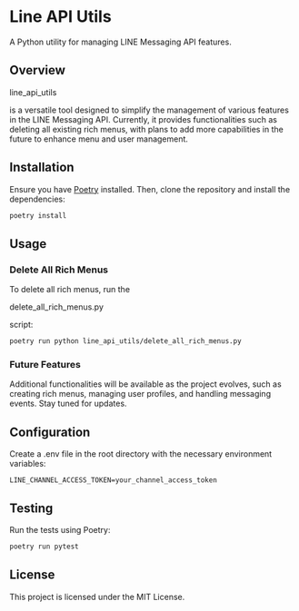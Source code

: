 # Line API Utils

A Python utility for managing LINE Messaging API features.

## Overview

line_api_utils

 is a versatile tool designed to simplify the management of various features in the LINE Messaging API. Currently, it provides functionalities such as deleting all existing rich menus, with plans to add more capabilities in the future to enhance menu and user management.

## Installation

Ensure you have [Poetry](https://python-poetry.org/) installed. Then, clone the repository and install the dependencies:

```sh
poetry install
```

## Usage

### Delete All Rich Menus

To delete all rich menus, run the 

delete_all_rich_menus.py

 script:

```sh
poetry run python line_api_utils/delete_all_rich_menus.py
```

### Future Features

Additional functionalities will be available as the project evolves, such as creating rich menus, managing user profiles, and handling messaging events. Stay tuned for updates.

## Configuration

Create a .env file in the root directory with the necessary environment variables:

```
LINE_CHANNEL_ACCESS_TOKEN=your_channel_access_token
```

## Testing

Run the tests using Poetry:

```sh
poetry run pytest
```

## License

This project is licensed under the MIT License.
